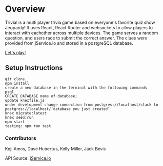 # Overview
Trivial is a multi player trivia game based on everyone's favorite quiz show Jeopardy! It uses React, React Router and websockets to allow players to interact with eachother across multiple devices. The game serves a random question, and users race to submit the correct answer. The clues were provided from jService.io and stored in a postgreSQL database.

[Let's play!](https://trivial123.herokuapp.com/)

## Setup Instructions
```
git clone
npm install
create a new database in the terminal with the following commands
psql
CREATE DATABASE name of database;
update knexfile.js
under development change connection from postgres://localhost/slack to postgres://localhost/‘database you just created’
knex migrate:latest
knex seed:run
npm start
testing: npm run test
```
### Contributors
Keji Amos, Dave Hubertus, Kelly Miller, Jack Bevis

API Source: [jService.io](http://www.jservice.io)
